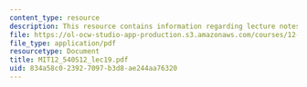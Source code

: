 ```yaml
---
content_type: resource
description: This resource contains information regarding lecture notes.
file: https://ol-ocw-studio-app-production.s3.amazonaws.com/courses/12-540-principles-of-the-global-positioning-system-spring-2012/834a58c023927097b3d8ae244aa76320_MIT12_540S12_lec19.pdf
file_type: application/pdf
resourcetype: Document
title: MIT12_540S12_lec19.pdf
uid: 834a58c0-2392-7097-b3d8-ae244aa76320
---
```

